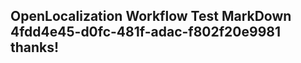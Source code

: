 <properties
ms.topic="hero-topic"
ms.test1="hero-topic"
ms.test2="test"/>

## OpenLocalization Workflow Test MarkDown 4fdd4e45-d0fc-481f-adac-f802f20e9981 thanks!
